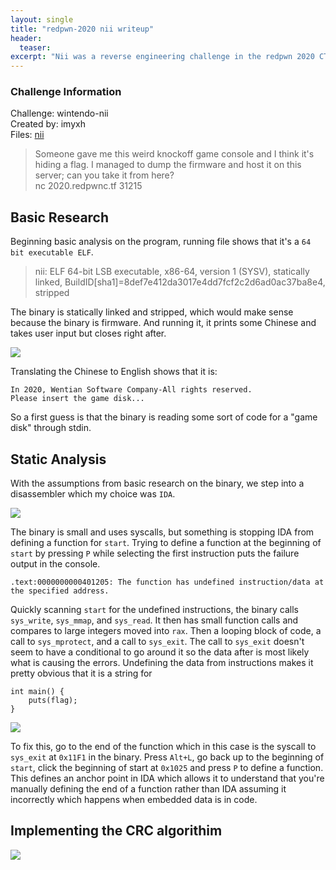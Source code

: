 ```yaml
---
layout: single
title: "redpwn-2020 nii writeup"
header:
  teaser:
excerpt: "Nii was a reverse engineering challenge in the redpwn 2020 CTF that required implementing a CRC algorithim after reversing assembly."
---
```


### Challenge Information

Challenge: wintendo-nii  
Created by: imyxh  
Files: [nii](/assets/files/nii)
>Someone gave me this weird knockoff game console and I think it's hiding a flag. I managed to dump the firmware and host it on this server; can you take it from here?  
>nc 2020.redpwnc.tf 31215

## Basic Research

Beginning basic analysis on the program, running file shows that it's a `64 bit executable ELF`.

>nii: ELF 64-bit LSB executable, x86-64, version 1 (SYSV), statically linked, BuildID[sha1]=8def7e412da3017e4dd7fcf2c2d6ad0ac37ba8e4, stripped

The binary is statically linked and stripped, which would make sense because the binary is firmware. And running it, it prints some Chinese and takes user input but closes right after.

![](/content/OEP/nii/run.PNG)

Translating the Chinese to English shows that it is:

```
In 2020, Wentian Software Company-All rights reserved.
Please insert the game disk...
```

So a first guess is that the binary is reading some sort of code for a "game disk" through stdin.

## Static Analysis

With the assumptions from basic research on the binary, we step into a disassembler which my choice was `IDA`.

![](/content/OEP/nii/start.PNG)

The binary is small and uses syscalls, but something is stopping IDA from defining a function for `start`. Trying to define a function at the beginning of `start` by pressing `P` while selecting the first instruction puts the failure output in the console.

```
.text:0000000000401205: The function has undefined instruction/data at the specified address.
```

Quickly scanning `start` for the undefined instructions, the binary calls `sys_write`, `sys_mmap`, and `sys_read`. It then has small function calls and compares to large integers moved into `rax`. Then a looping block of code, a call to `sys_mprotect`, and a call to `sys_exit`. The call to `sys_exit` doesn't seem to have a conditional to go around it so the data after is most likely what is causing the errors. Undefining the data from instructions makes it pretty obvious that it is a string for 
```
int main() {
    puts(flag);
}
```

![](/content/OEP/nii/dataend.PNG)

To fix this, go to the end of the function which in this case is the syscall to `sys_exit` at `0x11F1` in the binary. Press `Alt+L`, go back up to the beginning of `start`, click the beginning of start at `0x1025` and press `P` to define a function. This defines an anchor point in IDA which allows it to understand that you're manually defining the end of a function rather than IDA assuming it incorrectly which happens when embedded data is in code.

## Implementing the CRC algorithim 



![](/content/OEP/nii/flag.PNG)
